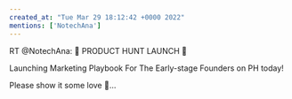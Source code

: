```yaml
---
created_at: "Tue Mar 29 18:12:42 +0000 2022"
mentions: ['NotechAna']
---
```


RT @NotechAna: 🚨 PRODUCT HUNT LAUNCH 🚨

Launching Marketing Playbook For The Early-stage Founders on PH today!

Please show it some love 💙…
